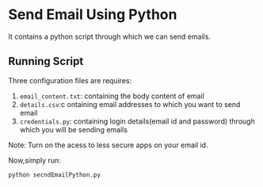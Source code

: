 # Send Email Using Python 
It contains a python script through which we can send emails.

## Running Script

Three configuration files are requires:
1) `email_content.txt`: containing the body content of email
2) `details.csv`:c ontaining email addresses to which you want to send email
3) `credentials.py`: containing login details(email id and password) through which you will be sending emails

Note: Turn on the acess to less secure apps on your email id.

Now,simply run:

`python secndEmailPython.py`

